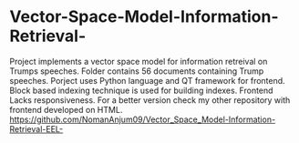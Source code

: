 # Vector-Space-Model-Information-Retrieval-

Project implements a vector space model for information retreival on Trumps speeches.
Folder contains 56 documents containing Trump speeches.
Porject uses Python language and QT framework for frontend.
Block based indexing technique is used for building indexes.
Frontend Lacks responsiveness. For a better version check my other repository
with frontend developed on HTML. https://github.com/NomanAnjum09/Vector_Space_Model-Information-Retrieval-EEL-


